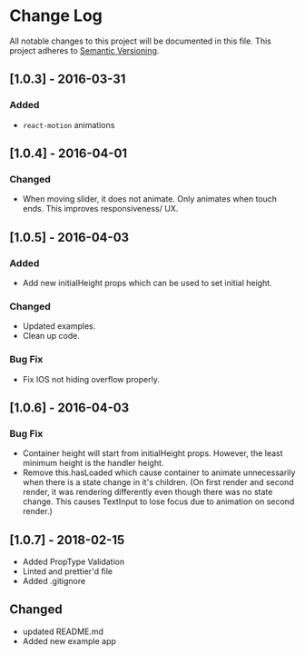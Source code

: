 # Change Log
All notable changes to this project will be documented in this file.
This project adheres to [Semantic Versioning](http://semver.org/).

## [1.0.3] - 2016-03-31
### Added
- `react-motion` animations

## [1.0.4] - 2016-04-01
### Changed
- When moving slider, it does not animate. Only animates when touch ends. This improves responsiveness/ UX.

## [1.0.5] - 2016-04-03
### Added
- Add new initialHeight props which can be used to set initial height.

### Changed
- Updated examples.
- Clean up code.

### Bug Fix
- Fix IOS not hiding overflow properly.

## [1.0.6] - 2016-04-03
### Bug Fix
- Container height will start from initialHeight props. However, the least minimum height is the handler height.
- Remove this.hasLoaded which cause container to animate unnecessarily when there is a state change in it's children. (On first render and second render, it was rendering differently even though there was no state change. This causes TextInput to lose focus due to animation on second render.)

## [1.0.7] - 2018-02-15
- Added PropType Validation
- Linted and prettier'd file
- Added .gitignore

## Changed

- updated README.md
- Added new example app
